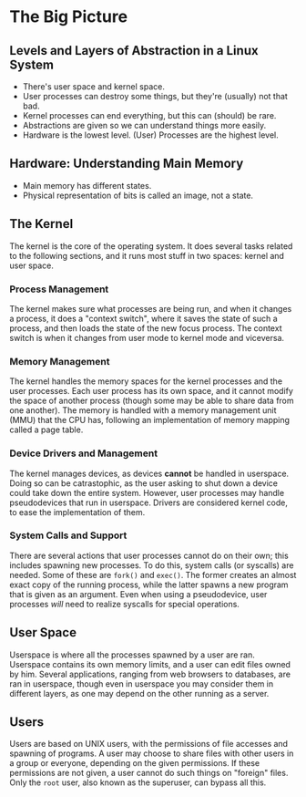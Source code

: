 # The Big Picture

## Levels and Layers of Abstraction in a Linux System
- There's user space and kernel space.
- User processes can destroy some things, but they're (usually) not that bad.
- Kernel processes can end everything, but this can (should) be rare.
- Abstractions are given so we can understand things more easily.
- Hardware is the lowest level. (User) Processes are the highest level.

## Hardware: Understanding Main Memory
- Main memory has different states.
- Physical representation of bits is called an image, not a state.

## The Kernel
The kernel is the core of the operating system. It does several tasks related to the following sections, and it runs most stuff in two spaces: kernel and user space.

### Process Management
The kernel makes sure what processes are being run, and when it changes a process, it does a "context switch", where it saves the state of such a process, and then loads the state of the new focus process. The context switch is when it changes from user mode to kernel mode and viceversa.

### Memory Management
The kernel handles the memory spaces for the kernel processes and the user processes. Each user process has its own space, and it cannot modify the space of another process (though some may be able to share data from one another). The memory is handled with a memory management unit (MMU) that the CPU has, following an implementation of memory mapping called a page table.

### Device Drivers and Management
The kernel manages devices, as devices **cannot** be handled in userspace. Doing so can be catrastophic, as the user asking to shut down a device could take down the entire system. However, user processes may handle pseudodevices that run in userspace. Drivers are considered kernel code, to ease the implementation of them.

### System Calls and Support
There are several actions that user processes cannot do on their own; this includes spawning new processes. To do this, system calls (or syscalls) are needed. Some of these are `fork()` and `exec()`. The former creates an almost exact copy of the running process, while the latter spawns a new program that is given as an argument. Even when using a pseudodevice, user processes _will_ need to realize syscalls for special operations.

## User Space
Userspace is where all the processes spawned by a user are ran. Userspace contains its own memory limits, and a user can edit files owned by him. Several applications, ranging from web browsers to databases, are ran in userspace, though even in userspace you may consider them in different layers, as one may depend on the other running as a server.

## Users
Users are based on UNIX users, with the permissions of file accesses and spawning of programs. A user may choose to share files with other users in a group or everyone, depending on the given permissions. If these permissions are not given, a user cannot do such things on "foreign" files. Only the `root` user, also known as the superuser, can bypass all this.